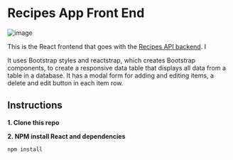 # Recipes App Front End

![image](https://github.com/olinations/crud-starter-frontend/blob/master/template.png)

This is the React frontend that goes with the [Recipes API backend](https://github.com/sushmakorrapati930/RecipesBackend). I

It uses Bootstrap styles and reactstrap, which creates Bootstrap components, to create a responsive data table that displays all data from a table in a database. It has a modal form for adding and editing items, a delete and edit button in each item row.


## Instructions

**1. Clone this repo**


**2. NPM install React and dependencies**

```
npm install
```

